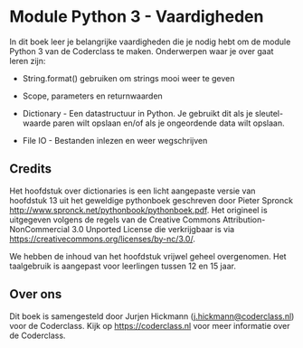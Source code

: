 # Module Python 3 - Vaardigheden

In dit boek leer je belangrijke vaardigheden die je nodig hebt om de module Python 3 van de Coderclass te maken. Onderwerpen waar je over gaat leren zijn:

* String.format() gebruiken om strings mooi weer te geven

* Scope, parameters en returnwaarden

* Dictionary - Een datastructuur in Python. Je gebruikt dit als je sleutel-waarde paren wilt opslaan en/of als je ongeordende data wilt opslaan.

* File IO - Bestanden inlezen en weer wegschrijven


## Credits
Het hoofdstuk over dictionaries is een licht aangepaste versie van hoofdstuk 13 uit het geweldige pythonboek geschreven door Pieter Spronck http://www.spronck.net/pythonbook/pythonboek.pdf. Het origineel is uitgegeven volgens de regels van de Creative Commons Attribution-NonCommercial 3.0 Unported License die verkrijgbaar is via https://creativecommons.org/licenses/by-nc/3.0/.

We hebben de inhoud van het hoofdstuk vrijwel geheel overgenomen. Het taalgebruik is aangepast voor leerlingen tussen 12 en 15 jaar.

## Over ons
Dit boek is samengesteld door Jurjen Hickmann (j.hickmann@coderclass.nl) voor de Coderclass. Kijk op https://coderclass.nl voor meer informatie over de Coderclass.
